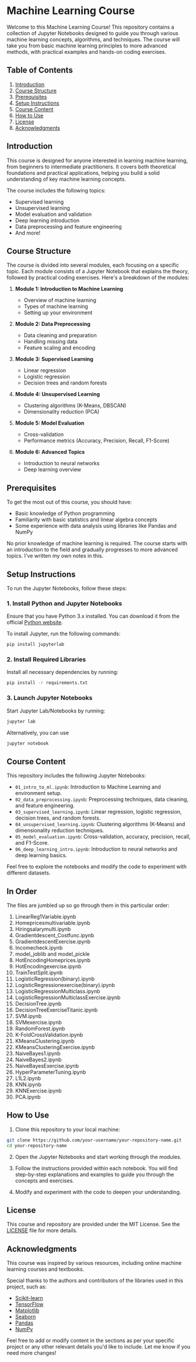# Machine Learning Course

Welcome to this Machine Learning Course! This repository contains a collection of Jupyter Notebooks designed to guide you through various machine learning concepts, algorithms, and techniques. The course will take you from basic machine learning principles to more advanced methods, with practical examples and hands-on coding exercises.

## Table of Contents

1. [Introduction](#introduction)
2. [Course Structure](#course-structure)
3. [Prerequisites](#prerequisites)
4. [Setup Instructions](#setup-instructions)
5. [Course Content](#course-content)
6. [How to Use](#how-to-use)
7. [License](#license)
8. [Acknowledgments](#acknowledgments)

## Introduction

This course is designed for anyone interested in learning machine learning, from beginners to intermediate practitioners. It covers both theoretical foundations and practical applications, helping you build a solid understanding of key machine learning concepts.

The course includes the following topics:
- Supervised learning
- Unsupervised learning
- Model evaluation and validation
- Deep learning introduction
- Data preprocessing and feature engineering
- And more!

## Course Structure

The course is divided into several modules, each focusing on a specific topic. Each module consists of a Jupyter Notebook that explains the theory, followed by practical coding exercises. Here's a breakdown of the modules:

1. **Module 1: Introduction to Machine Learning**
   - Overview of machine learning
   - Types of machine learning
   - Setting up your environment

2. **Module 2: Data Preprocessing**
   - Data cleaning and preparation
   - Handling missing data
   - Feature scaling and encoding

3. **Module 3: Supervised Learning**
   - Linear regression
   - Logistic regression
   - Decision trees and random forests

4. **Module 4: Unsupervised Learning**
   - Clustering algorithms (K-Means, DBSCAN)
   - Dimensionality reduction (PCA)

5. **Module 5: Model Evaluation**
   - Cross-validation
   - Performance metrics (Accuracy, Precision, Recall, F1-Score)

6. **Module 6: Advanced Topics**
   - Introduction to neural networks
   - Deep learning overview

## Prerequisites

To get the most out of this course, you should have:
- Basic knowledge of Python programming
- Familiarity with basic statistics and linear algebra concepts
- Some experience with data analysis using libraries like Pandas and NumPy

No prior knowledge of machine learning is required. The course starts with an introduction to the field and gradually progresses to more advanced topics. I've written my own notes in this.

## Setup Instructions

To run the Jupyter Notebooks, follow these steps:

### 1. Install Python and Jupyter Notebooks

Ensure that you have Python 3.x installed. You can download it from the official [Python website](https://www.python.org/downloads/).

To install Jupyter, run the following commands:

```bash
pip install jupyterlab
```

### 2. Install Required Libraries

Install all necessary dependencies by running:

```bash
pip install -r requirements.txt
```

### 3. Launch Jupyter Notebooks

Start Jupyter Lab/Notebooks by running:

```bash
jupyter lab
```

Alternatively, you can use 

```bash
jupyter notebook
```

## Course Content

This repository includes the following Jupyter Notebooks:

- `01_intro_to_ml.ipynb`: Introduction to Machine Learning and environment setup.
- `02_data_preprocessing.ipynb`: Preprocessing techniques, data cleaning, and feature engineering.
- `03_supervised_learning.ipynb`: Linear regression, logistic regression, decision trees, and random forests.
- `04_unsupervised_learning.ipynb`: Clustering algorithms (K-Means) and dimensionality reduction techniques.
- `05_model_evaluation.ipynb`: Cross-validation, accuracy, precision, recall, and F1-Score.
- `06_deep_learning_intro.ipynb`: Introduction to neural networks and deep learning basics.

Feel free to explore the notebooks and modify the code to experiment with different datasets.

## In Order

The files are jumbled up so go through them in this particular order:

1. LinearReg1Variable.ipynb
2. Homepricesmultivariable.ipynb
3. Hiringsalarymulti.ipynb
4. Gradientdescent_Costfunc.ipynb
5. GradientdescentExercise.ipynb
6. Incomecheck.ipynb
7. model_joblib and model_pickle
8. HotEncodingHomeprices.ipynb
9. HotEncodingexercise.ipynb
10. TrainTestSplit.ipynb
11. LogisticRegression(binary).ipynb
12. LogisticRegressionexercise(binary).ipynb
13. LogisticRegressionMulticlass.ipynb
14. LogisticRegressionMulticlassExercise.ipynb
15. DecisionTree.ipynb
16. DecisionTreeExerciseTitanic.ipynb
17. SVM.ipynb
18. SVMexercise.ipynb
19. RandomForest.ipynb
20. K-FoldCrossValidation.ipynb
21. KMeansClustering.ipynb
22. KMeansClusteringExercise.ipynb
23. NaiveBayes1.ipynb
24. NaiveBayes2.ipynb
25. NaiveBayesExercise.ipynb
26. HyperParameterTuning.ipynb
27. L1L2.ipynb
28. KNN.ipynb
29. KNNExercise.ipynb
30. PCA.ipynb

## How to Use

1. Clone this repository to your local machine:

```bash
git clone https://github.com/your-username/your-repository-name.git
cd your-repository-name
```

2. Open the Jupyter Notebooks and start working through the modules.

3. Follow the instructions provided within each notebook. You will find step-by-step explanations and examples to guide you through the concepts and exercises.

4. Modify and experiment with the code to deepen your understanding.

## License

This course and repository are provided under the MIT License. See the [LICENSE](LICENSE) file for more details.

## Acknowledgments

This course was inspired by various resources, including online machine learning courses and textbooks.

Special thanks to the authors and contributors of the libraries used in this project, such as:
- [Scikit-learn](https://scikit-learn.org/)
- [TensorFlow](https://www.tensorflow.org/)
- [Matplotlib](https://matplotlib.org/)
- [Seaborn](https://seaborn.pydata.org/)
- [Pandas](https://pandas.pydata.org/)
- [NumPy](https://numpy.org/)

Feel free to add or modify content in the sections as per your specific project or any other relevant details you'd like to include. Let me know if you need more changes!

